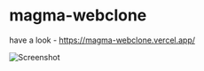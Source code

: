 # magma-webclone

have a look -
https://magma-webclone.vercel.app/

![Screenshot ](https://github.com/zenn99-arch/magma-webclone/assets/72511459/4d7d9301-91c1-4f4b-b2a3-1a28ffa5b2a8)
